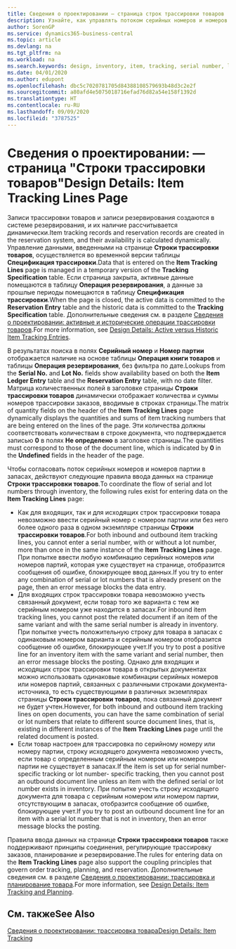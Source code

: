 ```yaml
---
title: Сведения о проектировании — страница строк трассировки товаров | Документация Майкрософт
description: Узнайте, как управлять потоком серийных номеров и номеров партий на складе.
author: SorenGP
ms.service: dynamics365-business-central
ms.topic: article
ms.devlang: na
ms.tgt_pltfrm: na
ms.workload: na
ms.search.keywords: design, inventory, item, tracking, serial number, lot number
ms.date: 04/01/2020
ms.author: edupont
ms.openlocfilehash: dbc5c7020781705d84388108579693b48d3c2e2f
ms.sourcegitcommit: a80afd4e5075018716efad76d82a54e158f1392d
ms.translationtype: HT
ms.contentlocale: ru-RU
ms.lasthandoff: 09/09/2020
ms.locfileid: "3787525"
---
```

# <a name="design-details-item-tracking-lines-page"></a><span data-ttu-id="eb2e1-103">Сведения о проектировании: — страница "Строки трассировки товаров"</span><span class="sxs-lookup"><span data-stu-id="eb2e1-103">Design Details: Item Tracking Lines Page</span></span>
<span data-ttu-id="eb2e1-104">Записи трассировки товаров и записи резервирования создаются в системе резервирования, и их наличие рассчитывается динамически.</span><span class="sxs-lookup"><span data-stu-id="eb2e1-104">Item tracking records and reservation records are created in the reservation system, and their availability is calculated dynamically.</span></span> <span data-ttu-id="eb2e1-105">Управление данными, введенными на странице **Строки трассировки товаров**, осуществляется во временной версии таблицы **Спецификация трассировки**.</span><span class="sxs-lookup"><span data-stu-id="eb2e1-105">Data that is entered on the **Item Tracking Lines** page is managed in a temporary version of the **Tracking Specification** table.</span></span> <span data-ttu-id="eb2e1-106">Если страница закрыта, активные данные помещаются в таблицу **Операция резервирования**, а данные за прошлые периоды помещаются в таблицу **Спецификация трассировки**.</span><span class="sxs-lookup"><span data-stu-id="eb2e1-106">When the page is closed, the active data is committed to the **Reservation Entry** table and the historic data is committed to the **Tracking Specification** table.</span></span> <span data-ttu-id="eb2e1-107">Дополнительные сведения см. в разделе [Сведения о проектировании: активные и исторические операции трассировки товаров](design-details-active-versus-historic-item-tracking-entries.md).</span><span class="sxs-lookup"><span data-stu-id="eb2e1-107">For more information, see [Design Details: Active versus Historic Item Tracking Entries](design-details-active-versus-historic-item-tracking-entries.md).</span></span>  
  
<span data-ttu-id="eb2e1-108">В результатах поиска в полях **Серийный номер** и **Номер партии** отображается наличие на основе таблицы **Операция книги товаров** и таблицы **Операция резервирования**, без фильтра по дате.</span><span class="sxs-lookup"><span data-stu-id="eb2e1-108">Lookups from the **Serial No.** and **Lot No.** fields show availability based on both the **Item Ledger Entry** table and the **Reservation Entry** table, with no date filter.</span></span> <span data-ttu-id="eb2e1-109">Матрица количественных полей в заголовке страницы **Строки трассировки товаров** динамически отображает количества и суммы номеров трассировки заказов, вводимые в строках страницы.</span><span class="sxs-lookup"><span data-stu-id="eb2e1-109">The matrix of quantity fields on the header of the **Item Tracking Lines** page dynamically displays the quantities and sums of item tracking numbers that are being entered on the lines of the page.</span></span> <span data-ttu-id="eb2e1-110">Эти количества должны соответствовать количествам в строке документа, что подтверждается записью **0** в полях **Не определено** в заголовке страницы.</span><span class="sxs-lookup"><span data-stu-id="eb2e1-110">The quantities must correspond to those of the document line, which is indicated by **0** in the **Undefined** fields in the header of the page.</span></span>  
  
<span data-ttu-id="eb2e1-111">Чтобы согласовать поток серийных номеров и номеров партии в запасах, действуют следующие правила ввода данных на странице **Строки трассировки товаров**.</span><span class="sxs-lookup"><span data-stu-id="eb2e1-111">To coordinate the flow of serial and lot numbers through inventory, the following rules exist for entering data on the **Item Tracking Lines** page:</span></span>  
  
* <span data-ttu-id="eb2e1-112">Как для входящих, так и для исходящих строк трассировки товара невозможно ввести серийный номер с номером партии или без него более одного раза в одном экземпляре страницы **Строки трассировки товаров**.</span><span class="sxs-lookup"><span data-stu-id="eb2e1-112">For both inbound and outbound item tracking lines, you cannot enter a serial number, with or without a lot number, more than once in the same instance of the **Item Tracking Lines** page.</span></span> <span data-ttu-id="eb2e1-113">При попытке ввести любую комбинацию серийных номеров или номеров партий, которая уже существует на странице, отобразится сообщения об ошибке, блокирующее ввод данных.</span><span class="sxs-lookup"><span data-stu-id="eb2e1-113">If you try to enter any combination of serial or lot numbers that is already present on the page, then an error message blocks the data entry.</span></span>  
* <span data-ttu-id="eb2e1-114">Для входящих строк трассировки товара невозможно учесть связанный документ, если товар того же варианта с тем же серийным номером уже находится в запасах.</span><span class="sxs-lookup"><span data-stu-id="eb2e1-114">For inbound item tracking lines, you cannot post the related document if an item of the same variant and with the same serial number is already in inventory.</span></span> <span data-ttu-id="eb2e1-115">При попытке учесть положительную строку для товара в запасах с одинаковым номером варианта и серийным номером отобразится сообщение об ошибке, блокирующее учет.</span><span class="sxs-lookup"><span data-stu-id="eb2e1-115">If you try to post a positive line for an inventory item with the same variant and serial number, then an error message blocks the posting.</span></span> <span data-ttu-id="eb2e1-116">Однако для входящих и исходящих строк трассировки товара в открытых документах можно использовать одинаковые комбинации серийных номеров или номеров партий, связанных с различными строками документа-источника, то есть существующими в различных экземплярах страницы **Строки трассировки товаров**, пока связанный документ не будет учтен.</span><span class="sxs-lookup"><span data-stu-id="eb2e1-116">However, for both inbound and outbound item tracking lines on open documents, you can have the same combination of serial or lot numbers that relate to different source document lines, that is, existing in different instances of the **Item Tracking Lines** page until the related document is posted.</span></span>  
* <span data-ttu-id="eb2e1-117">Если товар настроен для трассировка по серийному номеру или номеру партии, строку исходящего документа невозможно учесть, если товар с определенным серийным номером или номером партии не существует в запасах.</span><span class="sxs-lookup"><span data-stu-id="eb2e1-117">If the item is set up for serial number-specific tracking or lot number- specific tracking, then you cannot post an outbound document line unless an item with the defined serial or lot number exists in inventory.</span></span> <span data-ttu-id="eb2e1-118">При попытке учесть строку исходящего документа для товара с серийным номером или номером партии, отсутствующим в запасах, отобразится сообщение об ошибке, блокирующее учет.</span><span class="sxs-lookup"><span data-stu-id="eb2e1-118">If you try to post an outbound document line for an item with a serial lot number that is not in inventory, then an error message blocks the posting.</span></span>  
  
<span data-ttu-id="eb2e1-119">Правила ввода данных на странице **Строки трассировки товаров** также поддерживают принципы соединения, регулирующие трассировку заказов, планирование и резервирование.</span><span class="sxs-lookup"><span data-stu-id="eb2e1-119">The rules for entering data on the **Item Tracking Lines** page also support the coupling principles that govern order tracking, planning, and reservation.</span></span> <span data-ttu-id="eb2e1-120">Дополнительные сведения см. в разделе [Сведения о проектировании: трассировка и планирование товара](design-details-item-tracking-and-planning.md).</span><span class="sxs-lookup"><span data-stu-id="eb2e1-120">For more information, see [Design Details: Item Tracking and Planning](design-details-item-tracking-and-planning.md).</span></span>  
  
## <a name="see-also"></a><span data-ttu-id="eb2e1-121">См. также</span><span class="sxs-lookup"><span data-stu-id="eb2e1-121">See Also</span></span>  
[<span data-ttu-id="eb2e1-122">Сведения о проектировании: трассировка товара</span><span class="sxs-lookup"><span data-stu-id="eb2e1-122">Design Details: Item Tracking</span></span>](design-details-item-tracking.md)